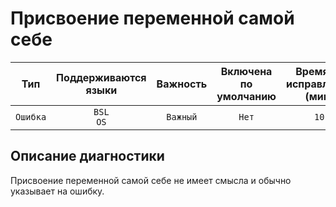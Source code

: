 # Присвоение переменной самой себе

| Тип | Поддерживаются<br/>языки | Важность | Включена<br/>по умолчанию | Время на<br/>исправление (мин) | Тэги |
| :-: | :-: | :-: | :-: | :-: | :-: |
| `Ошибка` | `BSL`<br/>`OS` | `Важный` | `Нет` | `10` | `suspicious` |


## <TODO PARAMS>

## Описание диагностики

Присвоение переменной самой себе не имеет смысла и обычно указывает на ошибку.
